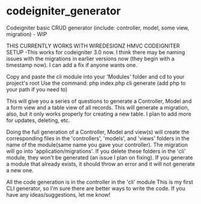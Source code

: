 # codeigniter_generator
Codeigniter basic CRUD generator (include: controller, model, some view, migration) - WIP

THIS CURRENTLY WORKS WITH WIREDESIGNZ HMVC CODEIGNITER SETUP
-This works for codeigniter 3.0 now.  I think there may be naming issues with the migrations in earlier versions now (they begin with a timestamp now).  I can add a fix if anyone wants one.

Copy and paste the cli module into your 'Modules' folder and cd to your project's root
Use the command:
  php index.php cli generate
(add php to your path if you need to)

This will give you a series of questions to generate a Controller, Model and a form view and a table view of all records.  This will generate a migration, also, but it only works properly for creating a new table.  I plan to add more for updates, deleting, etc.

Doing the full generation of a Controller, Model and view(s) will create the corresponding files in the 'controllers', 'models', and 'views' folders in the name of the module(same name you gave your controller).  The migration will go into 'application/migrations'.  If you delete these folders in the 'cli' module, they won't be generated (an issue I plan on fixing).  If you generate a module that already exists, it should throw an error and it will not generate a new one.

All the code generation is in the controller in the 'cli' module
This is my first CLI generator, so I'm sure there are better ways to write the code.  If you have any ideas/suggestions, let me know!
